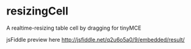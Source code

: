 # resizingCell
A realtime-resizing table cell by dragging for tinyMCE

jsFiddle preview here
http://jsfiddle.net/q2u6o5a0/9/embedded/result/
